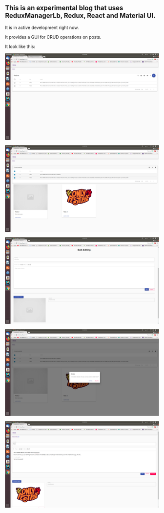 ## This is an experimental blog that uses ReduxManagerLb, Redux, React and Material UI.

It is in active development right now.

It provides a GUI for CRUD operations on posts.

It look like this:

![alt text](https://github.com/ivanhristov92/Blog/blob/master/readme-images/home.png)

![alt text](https://github.com/ivanhristov92/Blog/blob/master/readme-images/home-preview.png)

![alt text](https://github.com/ivanhristov92/Blog/blob/master/readme-images/home-bulk-edit.png)

![alt text](https://github.com/ivanhristov92/Blog/blob/master/readme-images/home-bulk-delete.png)

![alt text](https://github.com/ivanhristov92/Blog/blob/master/readme-images/edit.png)
